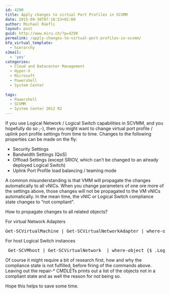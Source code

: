 ```yaml
---
id: 4290
title: Apply changes to virtual Port Profiles in SCVMM
date: 2015-09-30T07:18:53+02:00
author: Michael Rüefli
layout: post
guid: http://www.miru.ch/?p=4290
permalink: /apply-changes-to-virtual-port-profiles-in-scvmm/
bfa_virtual_template:
  - hierarchy
s2mail:
  - 'yes'
categories:
  - Cloud and Datacenter Management
  - Hyper-V
  - Microsoft
  - Powershell
  - System Center
  
tags:
  - Powershell
  - SCVMM
  - System Center 2012 R2
---
```

If you use Logical Network / Logical Switch capabilities in SCVMM, and you hopefully do so ;-), then you might want to change virtual port profile / uplink port profile settings from time to time. Changes to the following properties can be made on the fly:

  * Security Settings
  * Bandwidth Settings (QoS)
  * Offload Settings (except SRIOV, which can&#8217;t be changed to an already deployed Logical Switch)
  * Uplink Port Profile load balancing / teaming mode

A common misunderstanding is that VMM will propagate the changes automatically to all vNICs. When you change parameters of one ore more of the settings above, those changes will not be propagated to the VM vNICs automatically. In the mean time, the vNIC or Logical Switch compliance state changes to &#8220;not compliant&#8221;.

How to propagate changes to all related objects?

For virtual Network Adapters

<pre class="crayon-selected">Get-SCVirtualMachine | Get-SCVirtualNetworkAdapter | where-object {$_.VirtualNetworkAdapterComplianceStatus -ne "Compliant"} | Repair-SCVirtualNetworkAdapter -RunAsynchronously</pre>

For host Logical Switch instances

<pre> Get-SCVMhost | Get-SCVirtualNetwork  | where-object {$_.LogicalSwitchComplianceStatus -ne 'Compliant'} | Repair-SCVirtualNetwork -RunAsynchronously</pre>

Of course it might require a bit of research first, how and why the compliance state is not fulfilled, before firing of the commands above. Leaving out the repair-* CMDLETs prints out a list of the objects not in a compliant state and as well the reason for not being so.

Hope this helps to save some time.